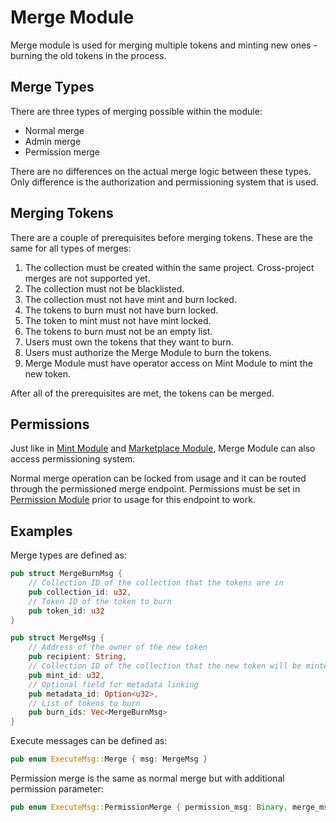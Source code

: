 # Merge Module

Merge module is used for merging multiple tokens and minting new ones - burning the old tokens in the process. 

## Merge Types

There are three types of merging possible within the module:

- Normal merge
- Admin merge
- Permission merge

There are no differences on the actual merge logic between these types. Only difference is the authorization and permissioning system that is used.

## Merging Tokens

There are a couple of prerequisites before merging tokens. These are the same for all types of merges:

1. The collection must be created within the same project. Cross-project merges are not supported yet.
2. The collection must not be blacklisted.
3. The collection must not have mint and burn locked.
4. The tokens to burn must not have burn locked.
5. The token to mint must not have mint locked.
6. The tokens to burn must not be an empty list.
7. Users must own the tokens that they want to burn.
8. Users must authorize the Merge Module to burn the tokens.
9. Merge Module must have operator access on Mint Module to mint the new token.

After all of the prerequisites are met, the tokens can be merged.

## Permissions

Just like in [Mint Module](/komple-framework/modules/Mint-Module) and [Marketplace Module](/komple-framework/modules/Marketplace-Module#permissions), Merge Module can also access permissioning system.

Normal merge operation can be locked from usage and it can be routed through the permissioned merge endpoint. Permissions must be set in [Permission Module](/komple-framework/modules/Permission-Module) prior to usage for this endpoint to work.

## Examples

Merge types are defined as:

```rust
pub struct MergeBurnMsg {
    // Collection ID of the collection that the tokens are in
    pub collection_id: u32,
    // Token ID of the token to burn
    pub token_id: u32
}

pub struct MergeMsg {
    // Address of the owner of the new token
    pub recipient: String,
    // Collection ID of the collection that the new token will be minted to
    pub mint_id: u32,
    // Optional field for metadata linking
    pub metadata_id: Option<u32>,
    // List of tokens to burn
    pub burn_ids: Vec<MergeBurnMsg>
}
```

Execute messages can be defined as:

```rust
pub enum ExecuteMsg::Merge { msg: MergeMsg }
```

Permission merge is the same as normal merge but with additional permission parameter:

```rust
pub enum ExecuteMsg::PermissionMerge { permission_msg: Binary, merge_msg: MergeMsg }
```